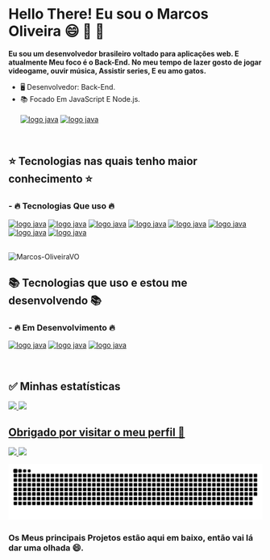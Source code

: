 
# Hello There! Eu sou o Marcos Oliveira :smile: :space_invader: :doughnut:

__Eu sou um desenvolvedor brasileiro voltado para aplicações web. E atualmente Meu foco é o Back-End. No meu tempo de lazer gosto de jogar videogame, ouvir música, Assistir series, E eu amo gatos.__

- 🖥️ Desenvolvedor: Back-End.
- 📚 Focado Em JavaScript E Node.js. <br> <br>
  [![logo java](https://img.shields.io/badge/JavaScript-ED8B00?style=for-the-badge&logo=JavaScript&logoColor=white)](#)
 [![logo java](https://img.shields.io/badge/Node-ED8B00?style=for-the-badge&logo=node.js&logoColor=white)](#)
<br>  

## :star: Tecnologias nas quais tenho maior conhecimento :star: ##

<div style="display: inline_block">
  <h3>- 🔥 Tecnologias Que uso 🔥 </h3>
  
[![logo java](https://img.shields.io/badge/Node-ED8B00?style=for-the-badge&logo=node.js&logoColor=white)](#)
[![logo java](https://img.shields.io/badge/JavaScript-ED8B00?style=for-the-badge&logo=JavaScript&logoColor=white)](#)
[![logo java](https://img.shields.io/badge/HTML-ED8B00?style=for-the-badge&logo=HTML5&logoColor=white)](#)
[![logo java](https://img.shields.io/badge/Express-ED8B00?style=for-the-badge&logo=Express&logoColor=white)](#)
[![logo java](https://img.shields.io/badge/Socket.io-ED8B00?style=for-the-badge&logo=Socket.io&logoColor=white)](#)
[![logo java](https://img.shields.io/badge/MongoDB-ED8B00?style=for-the-badge&logo=mongodb&logoColor=white)](#)
[![logo java](https://img.shields.io/badge/Git-ED8B00?style=for-the-badge&logo=Git&logoColor=white)](#)
[![logo java](https://img.shields.io/badge/EJS-ED8B00?style=for-the-badge&logo=EmbeddedJavaScripttemplating&logoColor=white)](#)

  
  <br>
  <img src="https://komarev.com/ghpvc/?username=Marcos-OliveiraVO&color=green" alt="Marcos-OliveiraVO" />

 ## :books: Tecnologias que uso e estou me desenvolvendo 📚 ##
 
  <h3> - 🔥 Em Desenvolvimento 🔥 </h3>
  
  [![logo java](https://img.shields.io/badge/React-ED8B00?style=for-the-badge&logo=React&logoColor=white)](#)
  [![logo java](https://img.shields.io/badge/redux-ED8B00?style=for-the-badge&logo=redux&logoColor=white)](#)
  [![logo java](https://img.shields.io/badge/docker-ED8B00?style=for-the-badge&logo=docker&logoColor=white)](#)
</div>
  <br>
  
  ## :white_check_mark: Minhas estatísticas ##
  
  <div>
  
  <a href="https://github.com/Marcos-OliveiraVO">
  <img height="180em" src="https://github-readme-stats.vercel.app/api?username=Marcos-OliveiraVO&show_icons=true&theme=dracula&include_all_commits=true&count_private=true"/>
  <img height="180em" src="https://github-readme-stats.vercel.app/api/top-langs/?username=Marcos-OliveiraVO&layout=compact&langs_count=7&theme=dracula"/>

</div>
 

   
## Obrigado por visitar o meu perfil :wave:

  <a href = "mailto:MarcosOliveira.rd@gmail.com"><img src="https://img.shields.io/badge/-Gmail-%23333?style=for-the-badge&logo=gmail&logoColor=white" target="_blank">
  <a href="https://www.linkedin.com/in/marcos-oliveira-a5b676236/" target="_blank"><img src="https://img.shields.io/badge/-LinkedIn-%230077B5?style=for-the-badge&logo=linkedin&logoColor=white" target="_blank"></a> 
  </a>

![Snake animation](https://github.com/Marcos-OliveiraVO/Marcos-OliveiraVO/blob/output/github-contribution-grid-snake.svg)
  
### Os Meus principais Projetos estão aqui em baixo, então vai lá dar uma olhada 😄.
